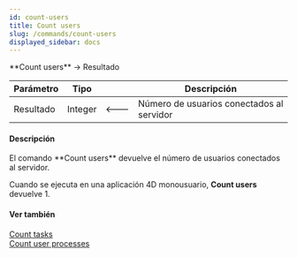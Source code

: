 ```yaml
---
id: count-users
title: Count users
slug: /commands/count-users
displayed_sidebar: docs
---
```


<!--REF #_command_.Count users.Syntax-->**Count users**  -> Resultado<!-- END REF-->
<!--REF #_command_.Count users.Params-->
| Parámetro | Tipo |  | Descripción |
| --- | --- | --- | --- |
| Resultado | Integer | &#x1F850; | Número de usuarios conectados al servidor |

<!-- END REF-->

#### Descripción 

<!--REF #_command_.Count users.Summary-->El comando **Count users** devuelve el número de usuarios conectados al servidor.<!-- END REF-->  
  
Cuando se ejecuta en una aplicación 4D monousuario, **Count users** devuelve 1.

#### Ver también 

[Count tasks](count-tasks.md)  
[Count user processes](count-user-processes.md)  